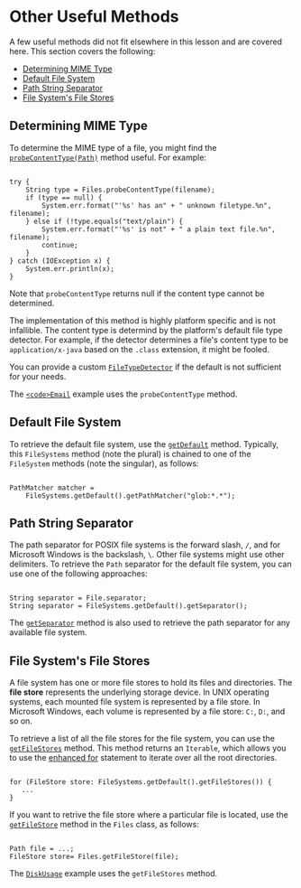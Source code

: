 
# Other Useful Methods

A few useful methods did not fit elsewhere in this lesson and are covered here. This section covers the following:

- [Determining MIME Type](#mime)
- [Default File System](#default)
- [Path String Separator](#separator)
- [File System's File Stores](#stores)

## <a name="mime" id="mime">Determining MIME Type</a>

To determine the MIME type of a file, you might find the 
[`probeContentType(Path)`](https://docs.oracle.com/javase/8/docs/api/java/nio/file/Files.html#probeContentType-java.nio.file.Path-) method useful. For example:

```

try {
    String type = Files.probeContentType(filename);
    if (type == null) {
        System.err.format("'%s' has an" + " unknown filetype.%n", filename);
    } else if (!type.equals("text/plain") {
        System.err.format("'%s' is not" + " a plain text file.%n", filename);
        continue;
    }
} catch (IOException x) {
    System.err.println(x);
}

```

Note that `probeContentType` returns null if the content type cannot be determined.

The implementation of this method is highly platform specific and is not infallible. The content type is determind by the platform's default file type detector. For example, if the detector determines a file's content type to be `application/x-java` based on the `.class` extension, it might be fooled.

You can provide a custom 
[`FileTypeDetector`](https://docs.oracle.com/javase/8/docs/api/java/nio/file/spi/FileTypeDetector.html) if the default is not sufficient for your needs.

The 
[`<code>Email`</code>](examples/Email.java) example uses the `probeContentType` method.

## <a name="default" id="default">Default File System</a>

To retrieve the default file system, use the 
[`getDefault`](https://docs.oracle.com/javase/8/docs/api/java/nio/file/FileSystems.html#getDefault--) method. Typically, this `FileSystems` method (note the plural) is chained to one of the `FileSystem` methods (note the singular), as follows:

```

PathMatcher matcher =
    FileSystems.getDefault().getPathMatcher("glob:*.*");

```

## <a name="separator" id="separator">Path String Separator</a>

The path separator for POSIX file systems is the forward slash, `/`, and for Microsoft Windows is the backslash, `\`. Other file systems might use other delimiters. To retrieve the `Path` separator for the default file system, you can use one of the following approaches:

```

String separator = File.separator;
String separator = FileSystems.getDefault().getSeparator();

```

The 
[`getSeparator`](https://docs.oracle.com/javase/8/docs/api/java/nio/file/FileSystem.html#getSeparator--) method is also used to retrieve the path separator for any available file system.

## <a name="stores" id="stores">File System's File Stores</a>

A file system has one or more file stores to hold its files and directories. The **file store** represents the underlying storage device. In UNIX operating systems, each mounted file system is represented by a file store. In Microsoft Windows, each volume is represented by a file store: `C:`, `D:`, and so on.

To retrieve a list of all the file stores for the file system, you can use the 
[`getFileStores`](https://docs.oracle.com/javase/8/docs/api/java/nio/file/FileSystem.html#getFileStores--) method. This method returns an `Iterable`, which allows you to use the 
[enhanced for](../../java/nutsandbolts/for.html) statement to iterate over all the root directories.

```

for (FileStore store: FileSystems.getDefault().getFileStores()) {
   ...
}

```

If you want to retrive the file store where a particular file is located, use the 
[`getFileStore`](https://docs.oracle.com/javase/8/docs/api/java/nio/file/Files.html#getFileStore-java.nio.file.Path-) method in the `Files` class, as follows:

```

Path file = ...;
FileStore store= Files.getFileStore(file);

```

The 
[`DiskUsage`](examples/DiskUsage.java) example uses the `getFileStores` method.
